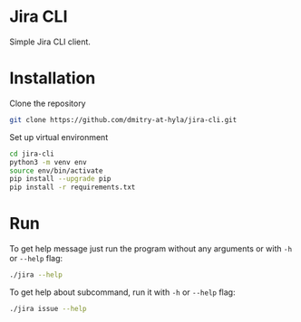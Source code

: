 # Jira CLI

Simple Jira CLI client.

# Installation

Clone the repository

```bash
git clone https://github.com/dmitry-at-hyla/jira-cli.git
```

Set up virtual environment

```bash
cd jira-cli
python3 -m venv env
source env/bin/activate
pip install --upgrade pip
pip install -r requirements.txt
```

# Run

To get help message just run the program without any arguments or with
`-h` or `--help` flag:

```bash
./jira --help
```

To get help about subcommand, run it with `-h` or `--help` flag:

```bash
./jira issue --help
```
